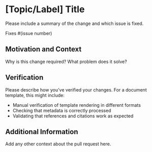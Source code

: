 # [Topic/Label] Title

Please include a summary of the change and which issue is fixed.

Fixes #(issue number)

## Motivation and Context

Why is this change required? What problem does it solve?

## Verification

Please describe how you've verified your changes. For a document template, this
might include:

- Manual verification of template rendering in different formats
- Checking that metadata is correctly processed
- Validating that references and citations work as expected

## Additional Information

Add any other context about the pull request here.

